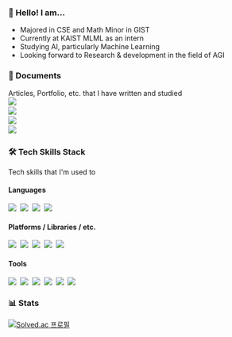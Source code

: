 ### 👋 Hello! I am...
- Majored in CSE and Math Minor in GIST
- Currently at KAIST MLML as an intern 
- Studying AI, particularly Machine Learning
- Looking forward to Research & development in the field of AGI

### 📜 Documents
Articles, Portfolio, etc. that I have written and studied<br/>
<a href="https://confeitohs.notion.site/AI-ML-Paper-Study-2434b01af2524a7c92d49ef9db89076b"><img src="https://img.shields.io/badge/Notion-AI%2FML%20Study-faf0cd?style=flat-square&logo=notion&logoColor=white"/><a/><br/>
<a href="https://confeitohs.gitbook.io/gitbook/"><img src="https://img.shields.io/badge/GitBook-AI%20Paper%20Study (2021)-3884FF?style=flat-square&logo=gitbook&logoColor=white"/><a/><br/>
<a href="https://confeitohs.gitbook.io/pytorch-basics-study/"><img src="https://img.shields.io/badge/GitBook-PyTorch%20Basics (2021)-3884FF?style=flat-square&logo=gitbook&logoColor=white"/><a/><br/>
<a href="https://confeitohs.tistory.com/"><img src="https://img.shields.io/badge/Tistory-Personal%20Blog-EDF720?style=flat-square"/><a/><br/>
  
### 🛠 Tech Skills Stack
Tech skills that I'm used to
#### Languages
<img src="https://img.shields.io/badge/Python-3776AB?style=flat-square&logo=python&logoColor=white"/>&nbsp;
<img src="https://img.shields.io/badge/C++-00599C?style=flat-square&logo=c%2b%2b&logoColor=white"/>&nbsp;
<img src="https://img.shields.io/badge/C-A8B9CC?style=flat-square&logo=c&logoColor=white"/>&nbsp;
<img src="https://img.shields.io/badge/JavaScript-F7DF1E?style=flat-square&logo=javascript&logoColor=black"/>&nbsp;

#### Platforms / Libraries / etc.
<img src="https://img.shields.io/badge/PyTorch-EE4C2C?style=flat-square&logo=pytorch&logoColor=white"/>&nbsp;
<img src="https://img.shields.io/badge/Numpy-013243?style=flat-square&logo=numpy&logoColor=white"/>&nbsp;
<img src="https://img.shields.io/badge/Node.js-339933?style=flat-square&logo=node.js&logoColor=white"/>&nbsp;
<img src="https://img.shields.io/badge/Unity-000000?style=flat-square&logo=unity&logoColor=white"/>&nbsp;
<img src="https://img.shields.io/badge/Anaconda-44A833?style=flat-square&logo=anaconda&logoColor=white"/>&nbsp;

#### Tools
<img src="https://img.shields.io/badge/Git-F05032?style=flat-square&logo=git&logoColor=white"/>&nbsp;
<img src="https://img.shields.io/badge/Notion-000000?style=flat-square&logo=notion&logoColor=white"/>&nbsp;
<img src="https://img.shields.io/badge/Visual%20Studio%20Code-007ACC?style=flat-square&logo=visual%20studio%20code&logoColor=white"/>&nbsp;
<img src="https://img.shields.io/badge/Premiere%20Pro-9999FF?style=flat-square&logo=adobe%20premiere%20pro&logoColor=white"/>&nbsp;
<img src="https://img.shields.io/badge/After%20Effects-9999FF?style=flat-square&logo=adobe%20after%20effects&logoColor=white"/>&nbsp;
<img src="https://img.shields.io/badge/Photoshop-31A8FF?style=flat-square&logo=adobe%20photoshop&logoColor=white"/>&nbsp;
  
### 📊 Stats
  
[![Solved.ac
프로필](http://mazassumnida.wtf/api/v2/generate_badge?boj=bengaleehs)](https://solved.ac/bengaleehs)
